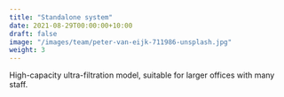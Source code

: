 ```yaml
---
title: "Standalone system"
date: 2021-08-29T00:00:00+10:00
draft: false
image: "/images/team/peter-van-eijk-711986-unsplash.jpg"
weight: 3
---
```


High-capacity ultra-filtration model, suitable for larger offices with many staff.